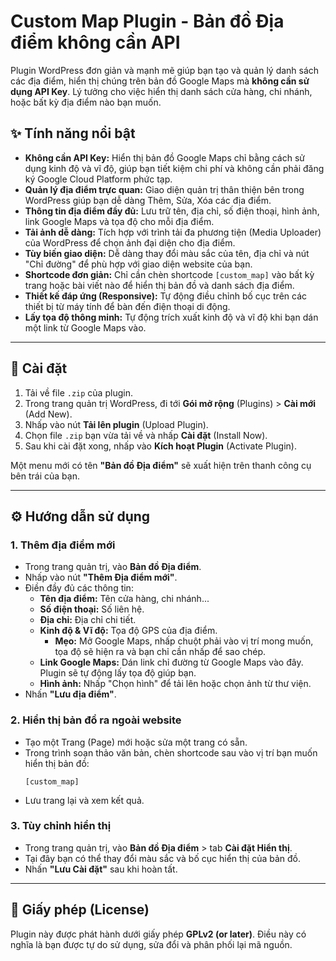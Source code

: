 # Custom Map Plugin - Bản đồ Địa điểm không cần API

Plugin WordPress đơn giản và mạnh mẽ giúp bạn tạo và quản lý danh sách các địa điểm, hiển thị chúng trên bản đồ Google Maps mà **không cần sử dụng API Key**. Lý tưởng cho việc hiển thị danh sách cửa hàng, chi nhánh, hoặc bất kỳ địa điểm nào bạn muốn.


## ✨ Tính năng nổi bật

* **Không cần API Key:** Hiển thị bản đồ Google Maps chỉ bằng cách sử dụng kinh độ và vĩ độ, giúp bạn tiết kiệm chi phí và không cần phải đăng ký Google Cloud Platform phức tạp.
* **Quản lý địa điểm trực quan:** Giao diện quản trị thân thiện bên trong WordPress giúp bạn dễ dàng Thêm, Sửa, Xóa các địa điểm.
* **Thông tin địa điểm đầy đủ:** Lưu trữ tên, địa chỉ, số điện thoại, hình ảnh, link Google Maps và tọa độ cho mỗi địa điểm.
* **Tải ảnh dễ dàng:** Tích hợp với trình tải đa phương tiện (Media Uploader) của WordPress để chọn ảnh đại diện cho địa điểm.
* **Tùy biến giao diện:** Dễ dàng thay đổi màu sắc của tên, địa chỉ và nút "Chỉ đường" để phù hợp với giao diện website của bạn.
* **Shortcode đơn giản:** Chỉ cần chèn shortcode `[custom_map]` vào bất kỳ trang hoặc bài viết nào để hiển thị bản đồ và danh sách địa điểm.
* **Thiết kế đáp ứng (Responsive):** Tự động điều chỉnh bố cục trên các thiết bị từ máy tính để bàn đến điện thoại di động.
* **Lấy tọa độ thông minh:** Tự động trích xuất kinh độ và vĩ độ khi bạn dán một link từ Google Maps vào.

---

## 🚀 Cài đặt

1.  Tải về file `.zip` của plugin.
2.  Trong trang quản trị WordPress, đi tới **Gói mở rộng** (Plugins) > **Cài mới** (Add New).
3.  Nhấp vào nút **Tải lên plugin** (Upload Plugin).
4.  Chọn file `.zip` bạn vừa tải về và nhấp **Cài đặt** (Install Now).
5.  Sau khi cài đặt xong, nhấp vào **Kích hoạt Plugin** (Activate Plugin).

Một menu mới có tên **"Bản đồ Địa điểm"** sẽ xuất hiện trên thanh công cụ bên trái của bạn.

---

## ⚙️ Hướng dẫn sử dụng

### 1. Thêm địa điểm mới

* Trong trang quản trị, vào **Bản đồ Địa điểm**.
* Nhấp vào nút **"Thêm Địa điểm mới"**.
* Điền đầy đủ các thông tin:
    * **Tên địa điểm:** Tên cửa hàng, chi nhánh...
    * **Số điện thoại:** Số liên hệ.
    * **Địa chỉ:** Địa chỉ chi tiết.
    * **Kinh độ & Vĩ độ:** Tọa độ GPS của địa điểm.
        * **Mẹo:** Mở Google Maps, nhấp chuột phải vào vị trí mong muốn, tọa độ sẽ hiện ra và bạn chỉ cần nhấp để sao chép.
    * **Link Google Maps:** Dán link chỉ đường từ Google Maps vào đây. Plugin sẽ tự động lấy tọa độ giúp bạn.
    * **Hình ảnh:** Nhấp "Chọn hình" để tải lên hoặc chọn ảnh từ thư viện.
* Nhấn **"Lưu địa điểm"**.

### 2. Hiển thị bản đồ ra ngoài website

* Tạo một Trang (Page) mới hoặc sửa một trang có sẵn.
* Trong trình soạn thảo văn bản, chèn shortcode sau vào vị trí bạn muốn hiển thị bản đồ:
    ```
    [custom_map]
    ```
* Lưu trang lại và xem kết quả.

### 3. Tùy chỉnh hiển thị

* Trong trang quản trị, vào **Bản đồ Địa điểm** > tab **Cài đặt Hiển thị**.
* Tại đây bạn có thể thay đổi màu sắc và bố cục hiển thị của bản đồ.
* Nhấn **"Lưu Cài đặt"** sau khi hoàn tất.

---

## 📄 Giấy phép (License)

Plugin này được phát hành dưới giấy phép **GPLv2 (or later)**.
Điều này có nghĩa là bạn được tự do sử dụng, sửa đổi và phân phối lại mã nguồn.
